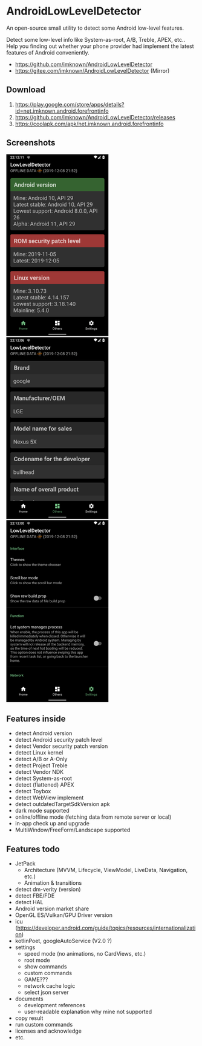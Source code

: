 # AndroidLowLevelDetector
An open-source small utility to detect some Android low-level features.

Detect some low-level info like System-as-root, A/B, Treble, APEX, etc..  
Help you finding out whether your phone provider had implement the latest features of Android conveniently.

- https://github.com/imknown/AndroidLowLevelDetector
- https://gitee.com/imknown/AndroidLowLevelDetector (Mirror)

## Download
1. https://play.google.com/store/apps/details?id=net.imknown.android.forefrontinfo
2. https://github.com/imknown/AndroidLowLevelDetector/releases
3. https://coolapk.com/apk/net.imknown.android.forefrontinfo

## Screenshots
![Home](art/home.png "Home") ![Others](art/others.png "Others") ![Settings](art/settings.png "Settings")

## Features inside
- detect Android version
- detect Android security patch level
- detect Vendor security patch version
- detect Linux kernel
- detect A/B or A-Only
- detect Project Treble
- detect Vendor NDK
- detect System-as-root
- detect (flattened) APEX
- detect Toybox
- detect WebView implement
- detect outdatedTargetSdkVersion apk
- dark mode supported
- online/offline mode (fetching data from remote server or local)
- in-app check up and upgrade
- MultiWindow/FreeForm/Landscape supported

## Features todo
- JetPack
  - Architecture (MVVM, Lifecycle, ViewModel, LiveData, Navigation, etc.)
  - Animation & transitions
- detect dm-verity (version)
- detect FBE/FDE
- detect HAL
- Android version market share
- OpenGL ES/Vulkan/GPU Driver version
- icu (https://developer.android.com/guide/topics/resources/internationalization)
- kotlinPoet, googleAutoService (V2.0 ?)
- settings
  - speed mode (no animations, no CardViews, etc.)
  - root mode
  - show commands
  - custom commands
  - GAME???
  - network cache logic
  - select json server
- documents
  - development references
  - user-readable explanation why mine not supported
- copy result
- run custom commands
- licenses and acknowledge
- etc.
